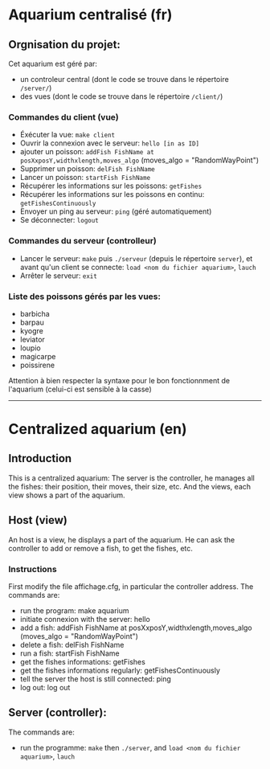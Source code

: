 Aquarium centralisé (fr)
==================

Orgnisation du projet:
---------------------

Cet aquarium est géré par:
* un controleur central (dont le code se trouve dans le répertoire `/server/`) 
* des vues (dont le code se trouve dans le répertoire `/client/`)
 

### Commandes du client (vue)

* Éxécuter la vue: `make client`
* Ouvrir la connexion avec le serveur: `hello [in as ID]`
* ajouter un poisson: `addFish FishName at posXxposY,widthxlength,moves_algo` (moves_algo = "RandomWayPoint")
* Supprimer un poisson: `delFish FishName`
* Lancer un poisson: `startFish FishName`
* Récupérer les informations sur les poissons: `getFishes`
* Récupérer les informations sur les poissons en continu: `getFishesContinuously`
* Envoyer un ping au serveur: `ping` (géré automatiquement)
* Se déconnecter: `logout`

### Commandes du serveur (controlleur)

* Lancer le serveur: `make` puis `./serveur` (depuis le répertoire `server`), et avant qu'un client se connecte: `load <nom du fichier aquarium>`, `lauch`
* Arrêter le serveur: `exit`

### Liste des poissons gérés par les vues:
* barbicha
* barpau
* kyogre
* leviator
* loupio
* magicarpe
* poissirene<br>

Attention à bien respecter la syntaxe pour le bon fonctionnment de l'aquarium (celui-ci est sensible à la casse)


<hr>


Centralized aquarium (en)
====================

Introduction
-------------

This is a centralized aquarium: The server is the controller, he manages all the fishes: their position, their moves, their size, etc. And the views, each view shows a part of the aquarium.

Host (view)
------------

An host is a view, he displays a part of the aquarium. He can ask the controller to add or remove a fish, to get the fishes, etc.

### Instructions

First modify the file affichage.cfg, in particular the controller address.
The commands are:
* run the program: make aquarium
* initiate connexion with the server: hello
* add a fish: addFish FishName at posXxposY,widthxlength,moves_algo (moves_algo = "RandomWayPoint")
* delete a fish: delFish FishName
* run a fish: startFish FishName
* get the fishes informations: getFishes
* get the fishes informations regularly: getFishesContinuously
* tell the server the host is still connected: ping
* log out: log out

Server (controller):
--------------------

The commands are:
* run the programme: `make` then `./server`, and `load <nom du fichier aquarium>`, `lauch`

